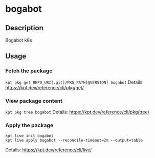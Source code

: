 # bogabot

## Description
Bogabot k8s

## Usage

### Fetch the package
`kpt pkg get REPO_URI[.git]/PKG_PATH[@VERSION] bogabot`
Details: https://kpt.dev/reference/cli/pkg/get/

### View package content
`kpt pkg tree bogabot`
Details: https://kpt.dev/reference/cli/pkg/tree/

### Apply the package
```
kpt live init bogabot
kpt live apply bogabot --reconcile-timeout=2m --output=table
```
Details: https://kpt.dev/reference/cli/live/
